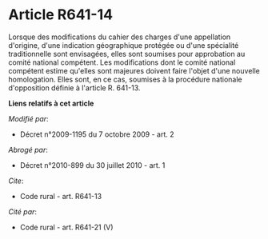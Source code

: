 # Article R641-14

Lorsque des modifications du cahier des charges d'une appellation d'origine, d'une indication géographique protégée ou d'une
spécialité traditionnelle sont envisagées, elles sont soumises pour approbation au comité national compétent. Les
modifications dont le comité national compétent estime qu'elles sont majeures doivent faire l'objet d'une nouvelle
homologation. Elles sont, en ce cas, soumises à la procédure nationale d'opposition définie à l'article R. 641-13.

**Liens relatifs à cet article**

_Modifié par_:

  - Décret n°2009-1195 du 7 octobre 2009 - art. 2

_Abrogé par_:

  - Décret n°2010-899 du 30 juillet 2010 - art. 1

_Cite_:

  - Code rural - art. R641-13

_Cité par_:

  - Code rural - art. R641-21 (V)
